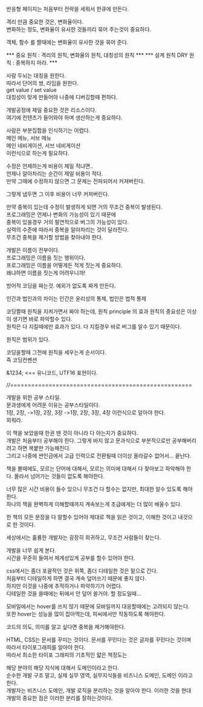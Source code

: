 반응형 페이지는 처음부터 전략을 세워서 한큐에 만든다.  
  
격리 만큼 중요한 것은, 변화율이다.  
변화하는 정도, 변화율이 유사한 것들끼리 묶어 주는것이 중요하다.  
  
객체, 함수 를 짤때에는 변화율이 유사한 것을 묶어 준다.  
  
*** 중요 원칙 : 격리의 원칙, 변화율의 원칙, 대칭성의 원칙  ***
*** 설계 원칙 DRY 원칙 : 중복하지 마라. ***

사람 두뇌는 대칭을 원한다.  
따라서 단어의 쌍, 라임을 원한다.  
get value / set value  
대칭성이 맞게 만들어야 나중에 디버깅할때 편하다.  
  
  
개발공정에 제일 중요한 것은 리소스이다.  
여기에 컨텐츠가 들어와야 하며 생산하는게 중요하다.  
  
사람은 부분집합을 인식하기는 어렵다.  
메인 메뉴, 서브 메뉴  
메인 네비게이션, 서브 네비게이션  
이런식으로 하는게 필요하다.  
  
수정은 언제하는게 비용이 제일 적냐면..  
언제나 알아차리는 순간이 제일 비용이 적다.  
만약 그때에 수정하지 않으면 그 문제는 전파되어서 커져버린다.  
  
그렇게 냅두면 그 이후 비용이 너무 커져버린다.  


만약 중복이 있는데 수정이 발생하게 되면 거의 무조건 중복이 발생된다.  
프로그래밍은 언제나 변화의 가능성이 있기 때문에  
중복이 있을경우 거의 필연적으로 버그의 가능성이 있다.  
실력의 수준에 따라서 중복을 알아차리는 것이 달라진다.  
무조건 중복을 제거할 방법을 찾아내야 한다.  
  
개발은 이름이 전부이다.  
프로그래밍은 이름을 짓는 행위이다.  
프로그래밍은 이름을 어떻게든 적게 짓는게 중요하다.  
왜냐하면 이름을 짓는게 어려우니까!  

방어적 코딩을 짜는것. 예외가 없도록 짜게 만든다. 
  
  
  
인간과 법인과의 차이는 인간은 윤리성의 통제, 법인은 법적 통제  

코딩짤때 원칙을 지켜가면서 짜야 하는데, 
원칙 principle  의 효과
원칙의 중요성은 이상이 생기면 바로 파악할수 있다.  
원칙은 다 지킬때에만 효과가 있다.
다 지킬경우 바로 버그를 알수 있기 때문이다.

원칙은 범위가 있다.  
  
코딩을할때 그전에 원칙을 세우는게 순서이다.  
즉 코딩컨벤션  
  
&1234; <== 유니코드, UTF16 표현이다.

//====================================================

개발을 위한 공부 스타일.  
문과생에게 어려운 이유는 공부스타일이다.  
1장, 2장, ->1장, 2장, 3장 ->1장, 2장, 3장, 4장 이런식으로 알아야 한다.  
외워라.  
  
이 책을 보았을때 한권 뗀 것이 아니라 다 아는지가 중요하다.  
개발은 처음부터 공부해야 한다. 그렇게 바지 않고 문과식으로 부분적으로만 공부해버리려고 하면 복붙만 가능해진다.  
그리고 나중에 싼인금에서 고급 인력으로 전환될때 더이상 올라갈수 없어서... 끝난다.  
  
책을 볼때에도, 모르는 단어에 대해서, 모르는 의미에 대해서 다 찾아보고 파악해야 한다.
몰라서 넘어가는 것들이 없도록 해야한다.

너무 많은 시간 비용이 들수 있으니 무조건 다 할수는 없지만, 최대한 알수 있도록 해야한다.  
하나의 책을 완벽하게 이해할때까지 계속보는게 초급에게는 더 많이 배울수 있다.  
  
한 책의 모든 문장을 다 말할수 있어야 제대로 책을 읽은 것이고, 이해한 것이고 내것으로 한 것이다.  
  
세상에서는 훌륭한 개발자는 굉장히 희귀하고, 무조건 사람들이 찾는다.  
  
개발을 너무 쉽게 본다.  
시간을 꾸준히 들여서 체계성있게 공부를 할수 있어야 한다.  
  
css에서는 좀더 포괄적인 것은 위쪽, 좀더 디테일한 것은 밑으로 간다.  
처음부터 디테일하게 하면 결국 계속 덮어쓰기 때문에 좋지 않다.   
하지만 이것을 나중에 추적하거나 파악하기가 어렵다.  
디테일한 것을 쓸때에는 뒤에서 안 덮어 쓸거야. 할 정도일때...  
  
모바일에서는 hover를 쓰지 않기 때문에 모바일까지 대응할때에는 고려되지 않는다.  
또한 hover는 성능을 많이 잡아먹는데, 피씨에서만 작동하도록 해야한다.  
  
코드의 의도, 의미를 알고 싶다면 중복을 제거해야한다.  
  
HTML, CSS는 문서를 꾸미는 것이다. 문서를 꾸민다는 것은 글자를 꾸민다는 것이며 따라서 타이포그래피를 알아야 한다.  
따라서 최소한 타이포 그래피의 기초적인 얇은 책정도는

해당 분야의 해당 지식에 대해서 도메인이라고 한다.  
순수한 개발 구조 말고, 실제 실무 영역, 실무지식들을 비즈니스 도메인, 도메인 이라고 한다.  
개발자는 비즈니스 도메인, 개발 로직을 분리하는 것을 알아야 한다. 이러한 것을 현대 개발의 중요한 점은 이러한 분리를 잘하는것이다.
  

  

